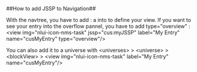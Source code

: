 ##How to add JSSP to Navigation##

With the navtree, you have to add : a <view> into <views> to define your view.
  If you want to see your entry into the overflow pannel, you have to add type="overview" :
&lt;view img="nlui-icon-nms-task" jssp="cus:myJSSP" label="My Entry" name="cusMyEntry"
          type="overview"/>
          
  
  You can also add it to a universe with &lt;universes> >  &lt;universe> > &lt;blockView> > &lt;view img="nlui-icon-nms-task" label="My Entry" name="cusMyEntry"/>
